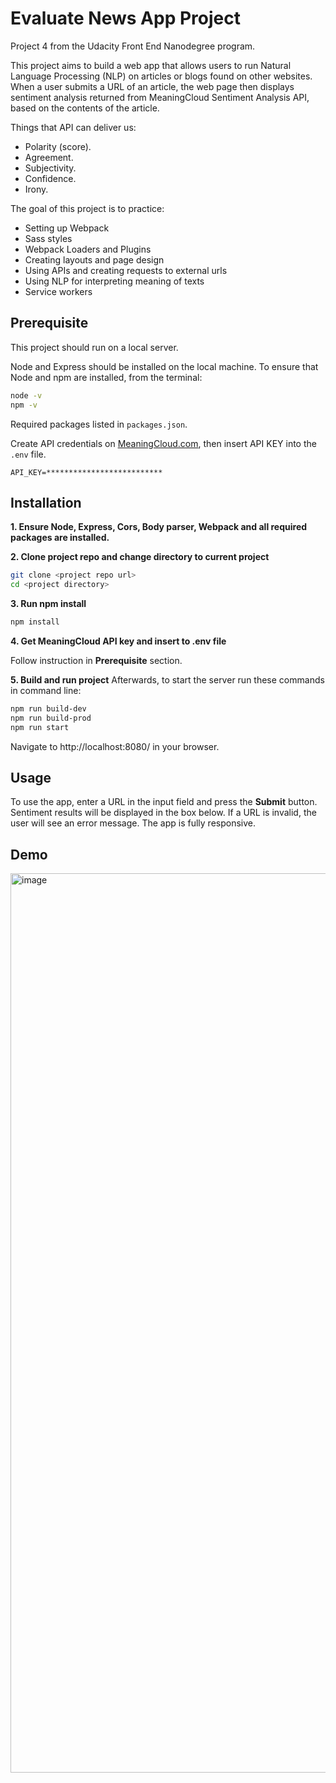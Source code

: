 # Evaluate News App Project
Project 4 from the Udacity Front End Nanodegree program. 

This project aims to build a web app that allows users to run Natural Language Processing (NLP) on articles or blogs found on other websites. When a user submits a URL of an article, the web page then displays sentiment analysis returned from MeaningCloud Sentiment Analysis API, based on the contents of the article.

Things that API can deliver us:
- Polarity (score).
- Agreement.
- Subjectivity.
- Confidence.
- Irony.

The goal of this project is to practice:
- Setting up Webpack
- Sass styles
- Webpack Loaders and Plugins
- Creating layouts and page design
- Using APIs and creating requests to external urls
- Using NLP for interpreting meaning of texts
- Service workers

## Prerequisite
This project should run on a local server. 

Node and Express should be installed on the local machine. 
To ensure that Node and npm are installed, from the terminal:

```bash
node -v
npm -v
```

Required packages listed in `packages.json`.
	
Create API credentials on [MeaningCloud.com](https://www.meaningcloud.com/), then insert API KEY into the `.env` file.

```
API_KEY=**************************
```

## Installation
**1. Ensure Node, Express, Cors, Body parser, Webpack and all required packages are installed.**

**2. Clone project repo and change directory to current project**
```bash
git clone <project repo url>
cd <project directory>
```

**3. Run npm install**
```bash
npm install
```

**4. Get MeaningCloud API key and insert to .env file**

Follow instruction in **Prerequisite** section. 

**5. Build and run project**
Afterwards, to start the server run these commands in command line:
```bash
npm run build-dev
npm run build-prod
npm run start
```

Navigate to http://localhost:8080/ in your browser.


## Usage
To use the app, enter a URL in the input field and press the **Submit** button. 
Sentiment results will be displayed in the box below. 
If a URL is invalid, the user will see an error message. The app is fully responsive.


## Demo

<img width="1439" alt="image" src="https://user-images.githubusercontent.com/15206083/209469777-5bfe28ad-1c9d-4958-a26a-258da6a67a4f.png">

